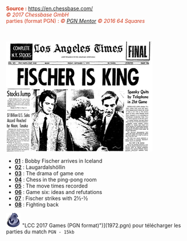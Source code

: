 <font color="#d13416"><b>Source :</b> <a href="https://en.chessbase.com/">https://en.chessbase.com/</a><br>
<i><span role="img" aria-label="copyright icon" data-reactid="890">©</span> 2017 Chessbase GmbH</i><br>parties (format PGN) : <i><span role="img" aria-label="copyright icon" data-reactid="890">©</span> <a href="http://theweekinchess.com/">PGN Mentor</a> <span role="img" aria-label="copyright icon" data-reactid="890">©</span> 2016 64 Squares</i></font><br>&nbsp;
<br>&nbsp;

![](LATimes.jpg)

* [**01**](https://www.evernote.com/shard/s122/sh/50e0693d-f1da-4d0e-8431-dbf82f48a636/fe646daa465137b94982d86c4915c947) : Bobby Fischer arrives in Iceland
* [**02**](https://www.evernote.com/shard/s122/sh/16f9935a-c031-4fd4-b7cd-c10e1d718609/ab68b3bf008f3558cf546a335b6e53e4) : Laugardalshöllin
* [**03**](https://www.evernote.com/shard/s122/sh/dac64137-80b1-43da-aa13-d2b884a2192a/2b7476b995c0a741e3931061c9a4b3c2) : The drama of game one
* [**04**](https://www.evernote.com/shard/s122/sh/6b7a0ce7-5daa-41ee-a260-eaced636ba9a/fee75991305ad7079f26c6eb6b306144) : Chess in the ping-pong room
* [**05**](https://www.evernote.com/shard/s122/sh/6d9a39b3-6324-4a82-a27d-253ff422b8ff/2ec67235d8a7d2704bf2b21e2bb3e579) : The move times recorded
* [**06**](https://www.evernote.com/shard/s122/sh/c22a02d0-e2d1-408f-86ba-9674b9de7f69/f34a729ce506f091767a79f53e0cd275) : Game six: ideas and refutations
* [**07**](https://www.evernote.com/shard/s122/sh/f60d54b3-709a-477f-9343-f70e4c1bd490/bf248b1045988369fb38ad71db920c91) : Fischer strikes with 2&half;-&half;
* [**08**](https://www.evernote.com/shard/s122/sh/65b3593c-a071-4b1e-913a-ba3e4aa8cb23/969d48957cfae4a0052b63cc19c1a56e) : Fighting back

![](PGN.png) "LCC 2017 Games (PGN format)")](1972.pgn) pour télécharger les parties du match  `PGN - 15kb`

